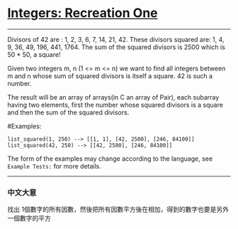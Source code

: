 # [Integers: Recreation One](https://www.codewars.com/kata/55aa075506463dac6600010d)

---

Divisors of 42 are : 1, 2, 3, 6, 7, 14, 21, 42. These divisors squared are: 1, 4, 9, 36, 49, 196, 441, 1764. The sum of the squared divisors is 2500 which is 50 * 50, a square!

Given two integers m, n (1 <= m <= n) we want to find all integers between m and n whose sum of squared divisors is itself a square. 42 is such a number.

The result will be an array of arrays(in C an array of Pair), each subarray having two elements, first the number whose squared divisors is a square and then the sum of the squared divisors.

#Examples:
```
list_squared(1, 250) --> [[1, 1], [42, 2500], [246, 84100]]
list_squared(42, 250) --> [[42, 2500], [246, 84100]]
```
The form of the examples may change according to the language, see `Example Tests:` for more details.

---

### 中文大意

找出 1個數字的所有因數，然後把所有因數平方後在相加，得到的數字也要是另外一個數字的平方

